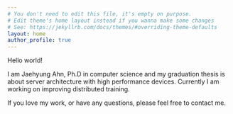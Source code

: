 ```yaml
---
# You don't need to edit this file, it's empty on purpose.
# Edit theme's home layout instead if you wanna make some changes
# See: https://jekyllrb.com/docs/themes/#overriding-theme-defaults
layout: home
author_profile: true
---
```


Hello world!

I am Jaehyung Ahn, Ph.D in computer science and my graduation thesis is about server architecture with high performance devices.
Currently I am working on improving distributed training.

If you love my work, or have any questions, please feel free to contact me.
